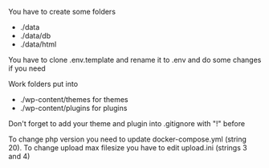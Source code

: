 You have to create some folders
- ./data
- ./data/db
- ./data/html

You have to clone .env.template and rename it to .env and do some changes if you need

Work folders put into 
- ./wp-content/themes for themes
- ./wp-content/plugins for plugins

Don't forget to add your theme and plugin into .gitignore with "!" before

To change php version you need to update docker-compose.yml (string 20). To change upload max filesize you have to edit upload.ini (strings 3 and 4)
